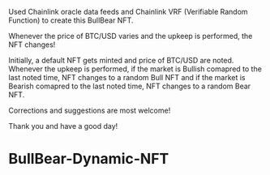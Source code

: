 Used Chainlink oracle data feeds and Chainlink VRF (Verifiable Random Function) to create this BullBear NFT.

Whenever the price of BTC/USD varies and the upkeep is performed, the NFT changes!

Initially, a default NFT gets minted and price of BTC/USD are noted. Whenever the upkeep is performed,
if the market is Bullish comapred to the last noted time, NFT changes to a random Bull NFT and
if the market is Bearish comapred to the last noted time, NFT changes to a random Bear NFT.


Corrections and suggestions are most welcome!

Thank you and have a good day!
# BullBear-Dynamic-NFT

